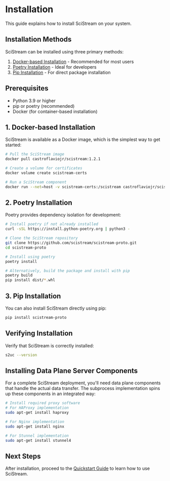 # Installation

This guide explains how to install SciStream on your system.

## Installation Methods

SciStream can be installed using three primary methods:

1. [Docker-based Installation](#docker-based-installation) - Recommended for most users
2. [Poetry Installation](#poetry-installation) - Ideal for developers
3. [Pip Installation](#pip-installation) - For direct package installation

## Prerequisites

- Python 3.9 or higher
- pip or poetry (recommended)
- Docker (for container-based installation)

## 1. Docker-based Installation

SciStream is available as a Docker image, which is the simplest way to get started:

```bash
# Pull the SciStream image
docker pull castroflaviojr/scistream:1.2.1

# Create a volume for certificates
docker volume create scistream-certs

# Run a SciStream component
docker run --net=host -v scistream-certs:/scistream castroflaviojr/scistream:1.2.1 s2uc --version
```

## 2. Poetry Installation

Poetry provides dependency isolation for development:

```bash
# Install poetry if not already installed
curl -sSL https://install.python-poetry.org | python3 -

# Clone the SciStream repository
git clone https://github.com/scistream/scistream-proto.git
cd scistream-proto

# Install using poetry
poetry install

# Alternatively, build the package and install with pip
poetry build
pip install dist/*.whl
```

## 3. Pip Installation

You can also install SciStream directly using pip:

```bash
pip install scistream-proto
```

## Verifying Installation

Verify that SciStream is correctly installed:

```bash
s2uc --version
```

## Installing Data Plane Server Components

For a complete SciStream deployment, you'll need data plane components that handle the actual data transfer. The subprocess implementation spins up these components in an integrated way:

```bash
# Install required proxy software
# For HAProxy implementation
sudo apt-get install haproxy

# For Nginx implementation
sudo apt-get install nginx

# For Stunnel implementation
sudo apt-get install stunnel4
```

## Next Steps

After installation, proceed to the [Quickstart Guide](../quickstart.md) to learn how to use SciStream.